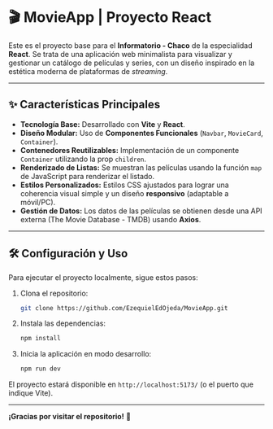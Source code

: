 # 🎬 MovieApp | Proyecto React 

Este es el proyecto base para el **Informatorio - Chaco** de la especialidad **React**. Se trata de una aplicación web minimalista para visualizar y gestionar un catálogo de películas y series, con un diseño inspirado en la estética moderna de plataformas de *streaming*.

---

## ✨ Características Principales

* **Tecnología Base:** Desarrollado con **Vite** y **React**.
* **Diseño Modular:** Uso de **Componentes Funcionales** (`Navbar`, `MovieCard`, `Container`).
* **Contenedores Reutilizables:** Implementación de un componente `Container` utilizando la prop `children`.
* **Renderizado de Listas:** Se muestran las películas usando la función `map` de JavaScript para renderizar el listado.
* **Estilos Personalizados:** Estilos CSS ajustados para lograr una coherencia visual simple y un diseño **responsivo** (adaptable a móvil/PC).
* **Gestión de Datos:** Los datos de las películas se obtienen desde una API externa (The Movie Database - TMDB) usando **Axios**.

---

## 🛠️ Configuración y Uso

Para ejecutar el proyecto localmente, sigue estos pasos:

1.  Clona el repositorio:
    ```bash
    git clone https://github.com/EzequielEdOjeda/MovieApp.git
    ```
2.  Instala las dependencias:
    ```bash
    npm install
    ```
3.  Inicia la aplicación en modo desarrollo:
    ```bash
    npm run dev
    ```

El proyecto estará disponible en `http://localhost:5173/` (o el puerto que indique Vite).

---

**¡Gracias por visitar el repositorio!** 🚀
